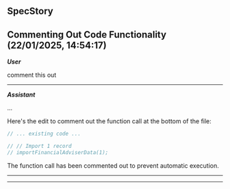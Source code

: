 ## SpecStory

## Commenting Out Code Functionality (22/01/2025, 14:54:17)

_**User**_

comment this out 

---

_**Assistant**_

...

Here's the edit to comment out the function call at the bottom of the file:

```typescript:scripts/FetchingData/fetch-financial-advisers-data.ts
// ... existing code ...

// // Import 1 record
// importFinancialAdviserData(1);
```

The function call has been commented out to prevent automatic execution.

---



---

